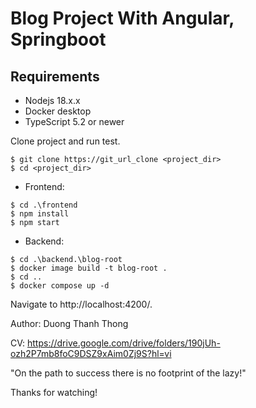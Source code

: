 # Blog Project With Angular, Springboot

## Requirements

* Nodejs 18.x.x
* Docker desktop
* TypeScript 5.2 or newer

Clone project and run test.
```
$ git clone https://git_url_clone <project_dir>
$ cd <project_dir>
```

* Frontend:

```
$ cd .\frontend
$ npm install
$ npm start
```

* Backend:

```
$ cd .\backend.\blog-root
$ docker image build -t blog-root .
$ cd ..
$ docker compose up -d
```

Navigate to http://localhost:4200/.


Author: Duong Thanh Thong


CV: https://drive.google.com/drive/folders/190jUh-ozh2P7mb8foC9DSZ9xAim0Zj9S?hl=vi

"On the path to success there is no footprint of the lazy!"

Thanks for watching!
